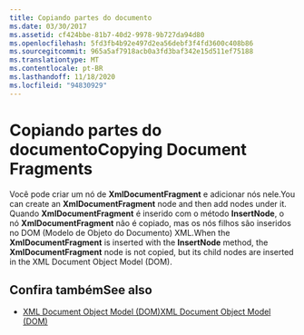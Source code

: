 ```yaml
---
title: Copiando partes do documento
ms.date: 03/30/2017
ms.assetid: cf424bbe-81b7-40d2-9978-9b727da94d80
ms.openlocfilehash: 5fd3fb4b92e497d2ea56debf3f4fd3600c408b86
ms.sourcegitcommit: 965a5af7918acb0a3fd3baf342e15d511ef75188
ms.translationtype: MT
ms.contentlocale: pt-BR
ms.lasthandoff: 11/18/2020
ms.locfileid: "94830929"
---
```

# <a name="copying-document-fragments"></a><span data-ttu-id="02dda-102">Copiando partes do documento</span><span class="sxs-lookup"><span data-stu-id="02dda-102">Copying Document Fragments</span></span>
<span data-ttu-id="02dda-103">Você pode criar um nó de **XmlDocumentFragment** e adicionar nós nele.</span><span class="sxs-lookup"><span data-stu-id="02dda-103">You can create an **XmlDocumentFragment** node and then add nodes under it.</span></span> <span data-ttu-id="02dda-104">Quando **XmlDocumentFragment** é inserido com o método **InsertNode**, o nó **XmlDocumentFragment** não é copiado, mas os nós filhos são inseridos no DOM (Modelo de Objeto do Documento) XML.</span><span class="sxs-lookup"><span data-stu-id="02dda-104">When the **XmlDocumentFragment** is inserted with the **InsertNode** method, the **XmlDocumentFragment** node is not copied, but its child nodes are inserted in the XML Document Object Model (DOM).</span></span>  
  
## <a name="see-also"></a><span data-ttu-id="02dda-105">Confira também</span><span class="sxs-lookup"><span data-stu-id="02dda-105">See also</span></span>

- [<span data-ttu-id="02dda-106">XML Document Object Model (DOM)</span><span class="sxs-lookup"><span data-stu-id="02dda-106">XML Document Object Model (DOM)</span></span>](xml-document-object-model-dom.md)
